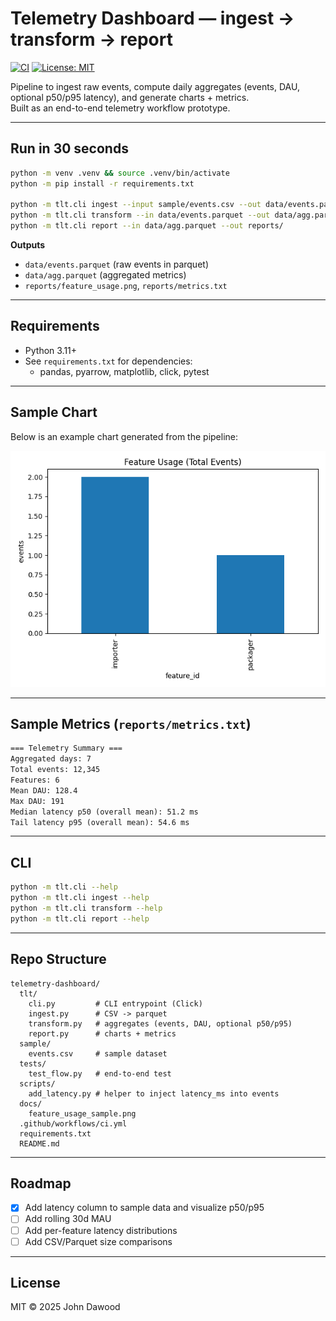 # Telemetry Dashboard — ingest → transform → report

[![CI](https://github.com/jdawood1/telemetry-dashboard/actions/workflows/ci.yml/badge.svg)](https://github.com/jdawood1/telemetry-dashboard/actions)
[![License: MIT](https://img.shields.io/badge/License-MIT-yellow.svg)](LICENSE)

Pipeline to ingest raw events, compute daily aggregates (events, DAU, optional p50/p95 latency), and generate charts + metrics.  
Built as an end-to-end telemetry workflow prototype.

---

## Run in 30 seconds

```bash
python -m venv .venv && source .venv/bin/activate
python -m pip install -r requirements.txt

python -m tlt.cli ingest --input sample/events.csv --out data/events.parquet
python -m tlt.cli transform --in data/events.parquet --out data/agg.parquet
python -m tlt.cli report --in data/agg.parquet --out reports/
```

**Outputs**
- `data/events.parquet` (raw events in parquet)
- `data/agg.parquet` (aggregated metrics)
- `reports/feature_usage.png`, `reports/metrics.txt`

---

## Requirements
- Python 3.11+
- See `requirements.txt` for dependencies:
  - pandas, pyarrow, matplotlib, click, pytest

---

## Sample Chart
Below is an example chart generated from the pipeline:

![Feature usage](docs/feature_usage_sample.png)

---

## Sample Metrics (`reports/metrics.txt`)

```txt
=== Telemetry Summary ===
Aggregated days: 7
Total events: 12,345
Features: 6
Mean DAU: 128.4
Max DAU: 191
Median latency p50 (overall mean): 51.2 ms
Tail latency p95 (overall mean): 54.6 ms
```

---

## CLI

```bash
python -m tlt.cli --help
python -m tlt.cli ingest --help
python -m tlt.cli transform --help
python -m tlt.cli report --help
```

---

## Repo Structure
```
telemetry-dashboard/
  tlt/
    cli.py         # CLI entrypoint (Click)
    ingest.py      # CSV -> parquet
    transform.py   # aggregates (events, DAU, optional p50/p95)
    report.py      # charts + metrics
  sample/
    events.csv     # sample dataset
  tests/
    test_flow.py   # end-to-end test
  scripts/
    add_latency.py # helper to inject latency_ms into events
  docs/
    feature_usage_sample.png
  .github/workflows/ci.yml
  requirements.txt
  README.md
```

---

## Roadmap
- [x] Add latency column to sample data and visualize p50/p95
- [ ] Add rolling 30d MAU
- [ ] Add per-feature latency distributions
- [ ] Add CSV/Parquet size comparisons

---

## License
MIT © 2025 John Dawood
